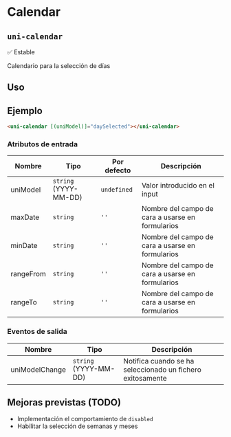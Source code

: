Calendar
===================
`uni-calendar`
---
:white_check_mark: Estable

Calendario para la selección de días

## Uso

## Ejemplo

```html
<uni-calendar [(uniModel)]="daySelected"></uni-calendar>
```

### Atributos de entrada

| Nombre      | Tipo                  | Por defecto | Descripción 
| ----------- | --------------------- | ----------- | -----------
| uniModel    | `string` (YYYY-MM-DD) | `undefined` | Valor introducido en el input
| maxDate     | `string`              | `''`        | Nombre del campo de cara a usarse en formularios
| minDate     | `string`              | `''`        | Nombre del campo de cara a usarse en formularios
| rangeFrom   | `string`              | `''`        | Nombre del campo de cara a usarse en formularios
| rangeTo     | `string`              | `''`        | Nombre del campo de cara a usarse en formularios

### Eventos de salida

| Nombre         | Tipo                     | Descripción
| -------------- | ------------------------ | -----------
| uniModelChange | `string` (YYYY-MM-DD)    | Notifica cuando se ha seleccionado un fichero exitosamente


## Mejoras previstas (TODO)

- Implementación el comportamiento de `disabled`
- Habilitar la selección de semanas y meses

